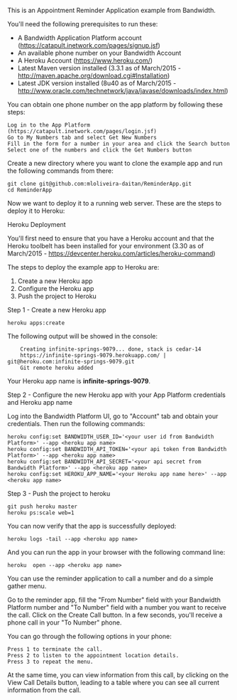This is an Appointment Reminder Application example from Bandwidth.

You'll need the following prerequisites to run these:

- A Bandwidth Application Platform account (https://catapult.inetwork.com/pages/signup.jsf)
- An available phone number on your Bandwidth Account
- A Heroku Account (https://www.heroku.com/)
- Latest Maven version installed (3.3.1 as of March/2015 - http://maven.apache.org/download.cgi#Installation)
- Latest JDK version installed (8u40 as of March/2015 - http://www.oracle.com/technetwork/java/javase/downloads/index.html)

You can obtain one phone number on the app platform by following these steps:

    Log in to the App Platform (https://catapult.inetwork.com/pages/login.jsf)
 	Go to My Numbers tab and select Get New Numbers
 	Fill in the form for a number in your area and click the Search button
 	Select one of the numbers and click the Get Numbers button

Create a new directory where you want to clone the example app and run the following commands from there:

	git clone git@github.com:mloliveira-daitan/ReminderApp.git
	cd ReminderApp

Now we want to deploy it to a running web server. These are the steps to deploy it to Heroku:

Heroku Deployment

You'll first need to ensure that you have a Heroku account and that the Heroku toolbelt has been installed for your environment (3.30 as of March/2015 - https://devcenter.heroku.com/articles/heroku-command)

The steps to deploy the example app to Heroku are:

1. Create a new Heroku app
2. Configure the Heroku app
3. Push the project to Heroku

Step 1 - Create a new Heroku app

	heroku apps:create

The following output will be showed in the console:

		Creating infinite-springs-9079... done, stack is cedar-14
    	https://infinite-springs-9079.herokuapp.com/ | git@heroku.com:infinite-springs-9079.git
    	Git remote heroku added

Your Heroku app name is <strong>infinite-springs-9079</strong>.

Step 2 - Configure the new Heroku app with your App Platform credentials and Heroku app name

Log into the Bandwidth Platform UI, go to "Account" tab and obtain your credentials. Then run the following commands:

	heroku config:set BANDWIDTH_USER_ID='<your user id from Bandwidth Platform>' --app <heroku app name>
	heroku config:set BANDWIDTH_API_TOKEN='<your api token from Bandwidth Platform>' --app <heroku app name>
	heroku config:set BANDWIDTH_API_SECRET='<your api secret from Bandwidth Platform>' --app <heroku app name>
	heroku config:set HEROKU_APP_NAME='<your Heroku app name here>' --app <heroku app name>

Step 3 - Push the project to heroku

	git push heroku master
	heroku ps:scale web=1

You can now verify that the app is successfully deployed:

	heroku logs -tail --app <heroku app name>

And you can run the app in your browser with the following command line:

	heroku 	open --app <heroku app name>

You can use the reminder application to call a number and do a simple gather menu.

Go to the reminder app, fill the "From Number" field with your Bandwidth Platform number and "To Number" field with a number you want to receive the call.
Click on the Create Call button. In a few seconds, you'll receive a phone call in your "To Number" phone.

You can go through the following options in your phone:

	Press 1 to terminate the call.
	Press 2 to listen to the appointment location details.
	Press 3 to repeat the menu.

At the same time, you can view information from this call, by clicking on the View Call Details button, leading to a table where you can see all current information from the call.


